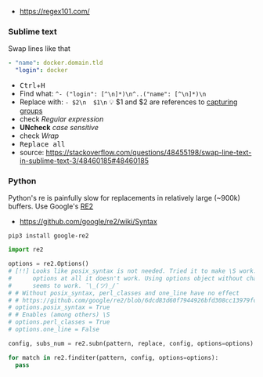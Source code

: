* https://regex101.com/

### Sublime text
Swap lines like that
```yaml
- "name": docker.domain.tld
  "login": docker
```
- <kbd>Ctrl</kbd>+<kbd>H</kbd>
- Find what: `^- ("login": [^\n]*)\n^..("name": [^\n]*)\n`
- Replace with: `- $2\n  $1\n` :bulb: $1 and $2 are references to [capturing groups](https://www.regular-expressions.info/brackets.html)
- check _Regular expression_
- **UNcheck** _case sensitive_
- check _Wrap_
- <kbd>Replace all</kdd>
- source: https://stackoverflow.com/questions/48455198/swap-line-text-in-sublime-text-3/48460185#48460185

### Python

Python's re is painfully slow for replacements in relatively large (~900k) buffers. Use Google's [RE2](https://github.com/google/re2/)

* https://github.com/google/re2/wiki/Syntax

```shell
pip3 install google-re2
```

```python
import re2

options = re2.Options()
# [!!] Looks like posix_syntax is not needed. Tried it to make \S work. But looks like with no
#      options at all it doesn't work. Using options object without changing any properties it
#      seems to work. ¯\_(ツ)_/¯
# # Without posix_syntax, perl_classes and one_line have no effect
# # https://github.com/google/re2/blob/6dcd83d60f7944926bfd308cc13979fc53dd69ca/re2/re2.h#L634
# options.posix_syntax = True
# # Enables (among others) \S
# options.perl_classes = True
# options.one_line = False

config, subs_num = re2.subn(pattern, replace, config, options=options)

for match in re2.finditer(pattern, config, options=options):
  pass
```
